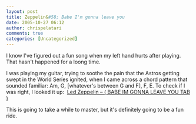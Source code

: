 ```yaml
---
layout: post
title: Zeppelin&#58; Babe I'm gonna leave you
date: 2005-10-27 06:12
author: chrispelatari
comments: true
categories: [Uncategorized]
---
```


<p>I know I've figured out a fun song when my left hand hurts after
playing. That hasn't happened for a loong time.</p>
<p>I was playing my guitar, trying to soothe the pain that the Astros getting
swept in the World Series ignited, when I came across a chord pattern that
sounded familiar: Am, G, [whatever's between G and F], F, E. To check if I was
right, I looked it up: <!--StartFragment --> <a href="http://www.guitaretab.com/l/led-zeppelin/10185.html">Led Zeppelin – ( BABE
IM GONNA LEAVE YOU TAB )</a> </p>
<p>This is going to take a while to master, but it's definitely going to be a
fun ride.</p>
